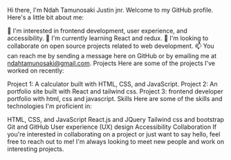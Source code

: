 Hi there, I'm Ndah Tamunosaki Justin jnr. Welcome to my GitHub profile. Here's a little bit about me:

👀 I'm interested in frontend development, user experience, and accessibility.
🌱 I'm currently learning React and redux.
💞️ I'm looking to collaborate on open source projects related to web development.
📫 You can reach me by sending a message here on GitHub or by emailing me at ndahtamunosaki@gmail.com.
Projects
Here are some of the projects I've worked on recently:

Project 1: A calculator built with HTML, CSS, and JavaScript.
Project 2: An portfolio site built with React and tailwind css.
Project 3: frontend developer portfolio with html, css and javascript.
Skills
Here are some of the skills and technologies I'm proficient in:

HTML, CSS, and JavaScript
React.js and JQuery
Tailwind css and bootstrap
Git and GitHub
User experience (UX) design
Accessibility
Collaboration
If you're interested in collaborating on a project or just want to say hello, feel free to reach out to me! I'm always looking to meet new people and work on interesting projects.
